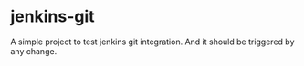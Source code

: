 # jenkins-git

A simple project to test jenkins git integration.
And it should be triggered by any change.
